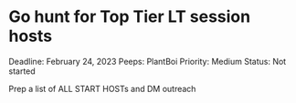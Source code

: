 # Go hunt for Top Tier LT session hosts

Deadline: February 24, 2023
Peeps: PlantBoi
Priority: Medium
Status: Not started

Prep a list of ALL START HOSTs and DM outreach
